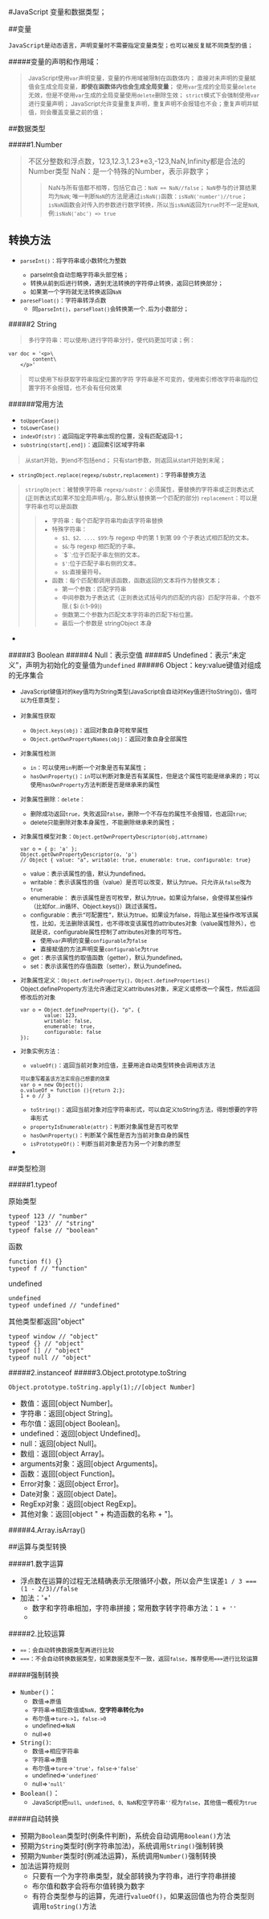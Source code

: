 #JavaScript 变量和数据类型；


##变量
```
JavaScript是动态语言，声明变量时不需要指定变量类型；也可以被反复赋不同类型的值；
```

#####变量的声明和作用域：

> <small>JavaScript使用`var`声明变量，变量的作用域被限制在函数体内；
> 直接对未声明的变量赋值会生成全局变量，**即使在函数体内也会生成全局变量**；
> 使用`var`生成的全局变量`delete`无效，但是不使用`var`生成的全局变量使用`delete`删除生效；
> `strict`模式下会强制使用`var`进行变量声明；
> JavaScript允许变量重复声明，重复声明不会报错也不会；重复声明并赋值，则会覆盖变量之前的值；</small>


##数据类型

#####1.Number

> 不区分整数和浮点数，123,12.3,1.23*e3,-123,NaN,Infinity都是合法的Number类型
> NaN：是一个特殊的Number，表示非数字；
>> <small>NaN与所有值都不相等，包括它自己：`NaN == NaN//false`；
>> `NaN`参与的计算结果均为`NaN`;
>> 唯一判断`NaN`的方法是通过`isNaN()`函数：`isNaN('number')//true`；
>> `isNaN`函数会对传入的参数进行数字转换，所以当`isNaN`返回为`true`时不一定是`NaN`,例:`isNaN('abc') => true`
>> </small>

转换方法
----
+ <small>`parseInt()`：将字符串或小数转化为整数
	* parseInt会自动忽略字符串头部空格；
	* 转换从前到后进行转换，遇到无法转换的字符停止转换，返回已转换部分；
	* 如果第一个字符就无法转换返回`NaN`
+ `pareseFloat()`：字符串转浮点数
	* 同`parseInt()`，`parseFloat()`会转换第一个`.`后为小数部分；</small>

#####2 String

> <small>多行字符串：可以使用`\`进行字符串分行，使代码更加可读；例：

```
var doc = '<p>\
		content\
	</p>'
```

> 可以使用下标获取字符串指定位置的字符
> 字符串是不可变的，使用索引修改字符串指的位置字符不会报错，也不会有任何效果
> </small>

######常用方法
+ <small>`toUpperCase()`
+ `toLowerCase()`
+ `indexOf(str)`：返回指定字符串出现的位置，没有匹配返回-1；
+ `substring(start[,end])`：返回索引区域字符串
> 从start开始，到end不包括end；
> 只有start参数，则返回从start开始到末尾；
+ `stringObject.replace(regexp/substr,replacement)`：字符串替换方法
> `stringObject`：被替换字符串
> `regexp/substr`：必须属性，要替换的字符串或正则表达式(正则表达式如果不加全局声明`/g`，那么默认替换第一个匹配的部分)
> `replacement`：可以是字符串也可以是函数
>> + 字符串：每个匹配字符串均由该字符串替换
>> + 特殊字符串：
>> 		- `$1、$2、...、$99`:与 regexp 中的第 1 到第 99 个子表达式相匹配的文本。
>> 		- `$&`:与 regexp 相匹配的子串。
>> 		- `$\``:位于匹配子串左侧的文本。
>> 		- `$'`:位于匹配子串右侧的文本。
>> 		- `$$`:直接量符号。
>> + 函数：每个匹配都调用该函数，函数返回的文本将作为替换文本；
>> 		- 第一个参数：匹配字符串
>> 		- 中间参数为子表达式（正则表达式括号内的匹配的内容）匹配字符串，个数不限.( $i (i:1-99))
>> 		- 倒数第二个参数为匹配文本字符串的匹配下标位置。
>> 		- 最后一个参数是 stringObject 本身

+ </small>

#####3 Boolean
#####4 Null：表示空值
#####5 Undefined：表示“未定义”，声明为初始化的变量值为`undefined`
#####6 Object：key:value键值对组成的无序集合

+ <small>JavaScript键值对的key值均为String类型(JavaScript会自动对Key值进行toString())，值可以为任意类型；
+ 对象属性获取
	* `Object.keys(obj)`：返回对象自身可枚举属性
	* `Object.getOwnPropertyNames(obj)`：返回对象自身全部属性
+ 对象属性检测
	* `in`：可以使用`in`判断一个对象是否有某属性；
	* `hasOwnProperty()`：`in`可以判断对象是否有某属性，但是这个属性可能是继承来的；可以使用`hasOwnProperty`方法判断是否是继承来的属性
+ 对象属性删除：`delete`：
	* 删除成功返回`true`，失败返回`false`，删除一个不存在的属性不会报错，也返回`true`;
	* delete只能删除对象本身属性，不能删除继承来的属性；
+ 对象属性模型对象：`Object.getOwnPropertyDescriptor(obj,attrname)`
	```
	var o = { p: 'a' };
	Object.getOwnPropertyDescriptor(o, 'p')
	// Object { value: "a", writable: true, enumerable: true, configurable: true}
	```
	* value：表示该属性的值，默认为undefined。
	* writable：表示该属性的值（value）是否可以改变，默认为true。只允许从`false`改为`true`
	* enumerable： 表示该属性是否可枚举，默认为true。如果设为false，会使得某些操作（比如for...in循环、Object.keys()）跳过该属性。
	* configurable：表示“可配置性”，默认为true。如果设为false，将阻止某些操作改写该属性，比如，无法删除该属性，也不得改变该属性的attributes对象（value属性除外），也就是说，configurable属性控制了attributes对象的可写性。
		- 使用`var`声明的变量`configurable`为`false`
		- 直接赋值的方法声明变量`configurable`为`true`
	* get：表示该属性的取值函数（getter），默认为undefined。
	* set：表示该属性的存值函数（setter），默认为undefined。
+ 对象属性定义：`Object.defineProperty()，Object.defineProperties()`
	Object.defineProperty方法允许通过定义attributes对象，来定义或修改一个属性，然后返回修改后的对象
	```
	var o = Object.defineProperty({}, "p", {
	        value: 123,
	        writable: false,
	        enumerable: true,
	        configurable: false
	});
	```
+ 对象实例方法：
	* `valueOf()`：返回当前对象对应值，主要用途自动类型转换会调用该方法
	```
	可以重写覆盖该方法实现自己想要的效果
	var o = new Object();
	o.valueOf = function (){return 2;};
	1 + o // 3
	```
	* `toString()`：返回当前对象对应字符串形式，可以自定义toString方法，得到想要的字符串形式
	* `propertyIsEnumerable(attr)`：判断对象属性是否可枚举
	* `hasOwnProperty()`：判断某个属性是否为当前对象自身的属性
	* `isPrototypeOf()`：判断当前对象是否为另一个对象的原型

+ </small>



##类型检测

#####1.typeof

原始类型

	typeof 123 // "number"
	typeof '123' // "string"
	typeof false // "boolean"

函数

	function f() {}
	typeof f // "function"

undefined

	undefined
	typeof undefined // "undefined"

其他类型都返回"object"

	typeof window // "object"
	typeof {} // "object"
	typeof [] // "object"
	typeof null // "object"

#####2.instanceof
#####3.Object.prototype.toString

```
Object.prototype.toString.apply(1);//[object Number]
```

+ 数值：返回[object Number]。
+ 字符串：返回[object String]。
+ 布尔值：返回[object Boolean]。
+ undefined：返回[object Undefined]。
+ null：返回[object Null]。
+ 数组：返回[object Array]。
+ arguments对象：返回[object Arguments]。
+ 函数：返回[object Function]。
+ Error对象：返回[object Error]。
+ Date对象：返回[object Date]。
+ RegExp对象：返回[object RegExp]。
+ 其他对象：返回[object " + 构造函数的名称 + "]。

#####4.Array.isArray()

##运算与类型转换

#####1.数字运算

+ 浮点数在运算的过程无法精确表示无限循环小数，所以会产生误差`1 / 3 === (1 - 2/3)//false`
+ 加法：'+'
	* 数字和字符串相加，字符串拼接；常用数字转字符串方法：`1 + ''`
	* 

#####2.比较运算

+ <small>`==`：会自动转换数据类型再进行比较
+ `===`：不会自动转换数据类型，如果数据类型不一致，返回`false`，推荐使用`===`进行比较运算</small>


#####强制转换
+ `Number()`：
	* <small>数值=>原值
	* 字符串=>相应数值或`NaN`，**空字符串转化为`0`**
	* 布尔值=>`ture->1`，`false->0`
	* undefined=>`NaN`
	* null=>`0`</small>
+ `String()`:
	* <small>数值=>相应字符串
	* 字符串=>原值
	* 布尔值=>`ture`->`'true'`，`false`->`'false'`
	* undefined=>`'undefined'`
	* null=>`'null'`</small>
+ `Boolean()`：
	* <small>JavaScript把`null`、`undefined`、`0`、`NaN`和空字符串`''`视为`false`，其他值一概视为`true`</small>

#####自动转换
+ 预期为`Boolean`类型时(例条件判断)，系统会自动调用`Boolean()`方法
+ 预期为`String`类型时(例字符串加法)，系统调用`String()`强制转换
+ 预期为`Number`类型时(例减法运算)，系统调用`Number()`强制转换
+ 加法运算符规则
	* 只要有一个为字符串类型，就全部转换为字符串，进行字符串拼接
	* 布尔值和数字会将布尔值转换为数字
	* 有符合类型参与的运算，先进行`valueOf()`，如果返回值也为符合类型则调用`toString()`方法

